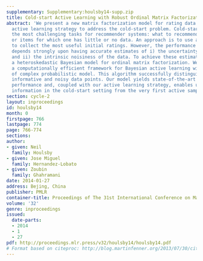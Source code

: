 ```yaml
---
supplementary: Supplementary:houlsby14-supp.zip
title: Cold-start Active Learning with Robust Ordinal Matrix Factorization
abstract: 'We present a new matrix factorization model for rating data and a corresponding
  active learning strategy to address the cold-start problem. Cold-start is one of
  the most challenging tasks for recommender systems: what to recommend with new users
  or items for which one has little or no data. An approach is to use active learning
  to collect the most useful initial ratings. However, the performance of active learning
  depends strongly upon having accurate estimates of i) the uncertainty in model parameters
  and ii) the intrinsic noisiness of the data. To achieve these estimates we propose
  a heteroskedastic Bayesian model for ordinal matrix factorization. We also present
  a computationally efficient framework for Bayesian active learning with this type
  of complex probabilistic model. This algorithm successfully distinguishes between
  informative and noisy data points. Our model yields state-of-the-art predictive
  performance and, coupled with our active learning strategy, enables us to gain useful
  information in the cold-start setting from the very first active sample.'
section: cycle-2
layout: inproceedings
id: houlsby14
month: 0
firstpage: 766
lastpage: 774
page: 766-774
sections: 
author:
- given: Neil
  family: Houlsby
- given: Jose Miguel
  family: Hernandez-Lobato
- given: Zoubin
  family: Ghahramani
date: 2014-01-27
address: Bejing, China
publisher: PMLR
container-title: Proceedings of The 31st International Conference on Machine Learning
volume: '32'
genre: inproceedings
issued:
  date-parts:
  - 2014
  - 1
  - 27
pdf: http://proceedings.mlr.press/v32/houlsby14/houlsby14.pdf
# Format based on citeproc: http://blog.martinfenner.org/2013/07/30/citeproc-yaml-for-bibliographies/
---
```

